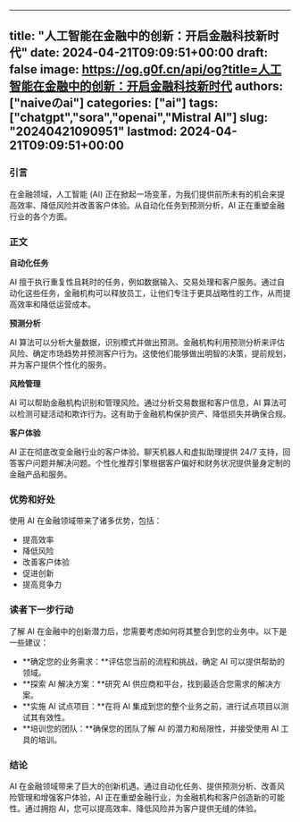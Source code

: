 
---
title: "人工智能在金融中的创新：开启金融科技新时代"
date: 2024-04-21T09:09:51+00:00
draft: false
image: https://og.g0f.cn/api/og?title=人工智能在金融中的创新：开启金融科技新时代
authors: ["naiveのai"]
categories: ["ai"]
tags: ["chatgpt","sora","openai","Mistral AI"]
slug: "20240421090951"
lastmod: 2024-04-21T09:09:51+00:00
---
### 引言

在金融领域，人工智能 (AI) 正在掀起一场变革，为我们提供前所未有的机会来提高效率、降低风险并改善客户体验。从自动化任务到预测分析，AI 正在重塑金融行业的各个方面。

### 正文

**自动化任务**

AI 擅于执行重复性且耗时的任务，例如数据输入、交易处理和客户服务。通过自动化这些任务，金融机构可以释放员工，让他们专注于更具战略性的工作，从而提高效率和降低运营成本。

**预测分析**

AI 算法可以分析大量数据，识别模式并做出预测。金融机构利用预测分析来评估风险、确定市场趋势并预测客户行为。这使他们能够做出明智的决策，提前规划，并为客户提供个性化的服务。

**风险管理**

AI 可以帮助金融机构识别和管理风险。通过分析交易数据和客户信息，AI 算法可以检测可疑活动和欺诈行为。这有助于金融机构保护资产、降低损失并确保合规。

**客户体验**

AI 正在彻底改变金融行业的客户体验。聊天机器人和虚拟助理提供 24/7 支持，回答客户问题并解决问题。个性化推荐引擎根据客户偏好和财务状况提供量身定制的金融产品和服务。

### 优势和好处

使用 AI 在金融领域带来了诸多优势，包括：

* 提高效率
* 降低风险
* 改善客户体验
* 促进创新
* 提高竞争力

### 读者下一步行动

了解 AI 在金融中的创新潜力后，您需要考虑如何将其整合到您的业务中。以下是一些建议：

* **确定您的业务需求：**评估您当前的流程和挑战，确定 AI 可以提供帮助的领域。
* **探索 AI 解决方案：**研究 AI 供应商和平台，找到最适合您需求的解决方案。
* **实施 AI 试点项目：**在将 AI 集成到您的整个业务之前，进行试点项目以测试其有效性。
* **培训您的团队：**确保您的团队了解 AI 的潜力和局限性，并接受使用 AI 工具的培训。

### 结论

AI 在金融领域带来了巨大的创新机遇。通过自动化任务、提供预测分析、改善风险管理和增强客户体验，AI 正在重塑金融行业，为金融机构和客户创造新的可能性。通过拥抱 AI，您可以提高效率、降低风险并为客户提供无缝的体验。